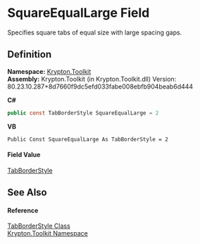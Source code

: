 # SquareEqualLarge Field


Specifies square tabs of equal size with large spacing gaps.



## Definition
**Namespace:** <a href="79d2eac2-21f4-54ff-7552-b20c33c30600.md">Krypton.Toolkit</a>  
**Assembly:** Krypton.Toolkit (in Krypton.Toolkit.dll) Version: 80.23.10.287+8d7660f9dc5efd033fabe008ebfb904beab6d444

**C#**
``` C#
public const TabBorderStyle SquareEqualLarge = 2
```
**VB**
``` VB
Public Const SquareEqualLarge As TabBorderStyle = 2
```



#### Field Value
<a href="1270c858-0b34-774e-682b-387b0276c3be.md">TabBorderStyle</a>

## See Also


#### Reference
<a href="1270c858-0b34-774e-682b-387b0276c3be.md">TabBorderStyle Class</a>  
<a href="79d2eac2-21f4-54ff-7552-b20c33c30600.md">Krypton.Toolkit Namespace</a>  
